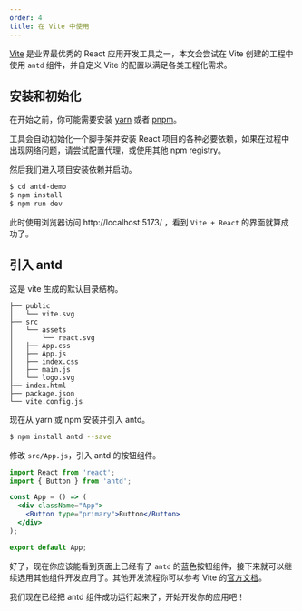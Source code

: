 ```yaml
---
order: 4
title: 在 Vite 中使用
---
```


[Vite](https://cn.vitejs.dev/) 是业界最优秀的 React 应用开发工具之一，本文会尝试在 Vite 创建的工程中使用 `antd` 组件，并自定义 Vite 的配置以满足各类工程化需求。

## 安装和初始化

在开始之前，你可能需要安装 [yarn](https://github.com/yarnpkg/yarn/) 或者 [pnpm](https://pnpm.io/zh/)。

<InstallDependencies npm='$ npm create vite antd-demo' yarn='$ yarn create vite antd-demo' pnpm='$ pnpm create vite antd-demo'></InstallDependencies>

工具会自动初始化一个脚手架并安装 React 项目的各种必要依赖，如果在过程中出现网络问题，请尝试配置代理，或使用其他 npm registry。

然后我们进入项目安装依赖并启动。

```bash
$ cd antd-demo
$ npm install
$ npm run dev
```

此时使用浏览器访问 http://localhost:5173/ ，看到 `Vite + React` 的界面就算成功了。

## 引入 antd

这是 vite 生成的默认目录结构。

```
├── public
│   └── vite.svg
├── src
│   └── assets
│       └── react.svg
│   ├── App.css
│   ├── App.js
│   ├── index.css
│   ├── main.js
│   └── logo.svg
├── index.html
├── package.json
└── vite.config.js
```

现在从 yarn 或 npm 安装并引入 antd。

```bash
$ npm install antd --save
```

修改 `src/App.js`，引入 antd 的按钮组件。

```jsx
import React from 'react';
import { Button } from 'antd';

const App = () => (
  <div className="App">
    <Button type="primary">Button</Button>
  </div>
);

export default App;
```

好了，现在你应该能看到页面上已经有了 `antd` 的蓝色按钮组件，接下来就可以继续选用其他组件开发应用了。其他开发流程你可以参考 Vite 的[官方文档](https://cn.vitejs.dev/)。

我们现在已经把 antd 组件成功运行起来了，开始开发你的应用吧！
